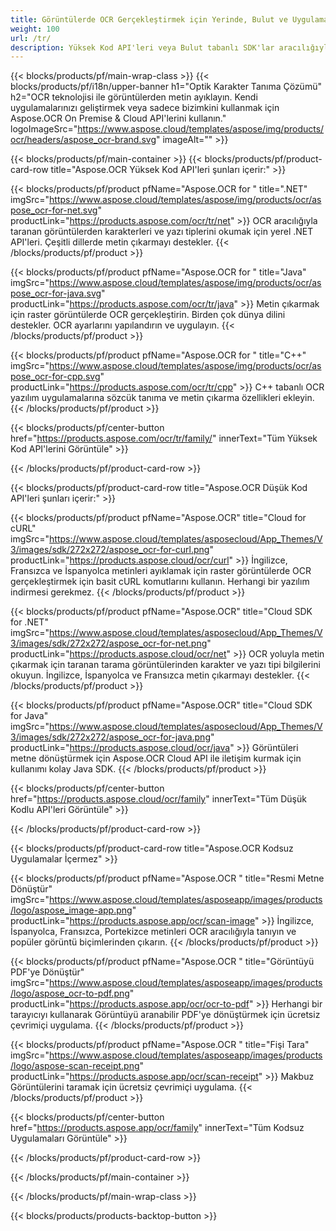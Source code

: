 ```yaml
---
title: Görüntülerde OCR Gerçekleştirmek için Yerinde, Bulut ve Uygulama Tabanlı Çözümler 
weight: 100
url: /tr/
description: Yüksek Kod API'leri veya Bulut tabanlı SDK'lar aracılığıyla Optik Karakter Tanıma (OCR) çözümleri oluşturun. Veya metin çıkarma için basit platformlar arası uygulamalarımızı kullanın.
---
```


{{< blocks/products/pf/main-wrap-class >}}
{{< blocks/products/pf/i18n/upper-banner h1="Optik Karakter Tanıma Çözümü" h2="OCR teknolojisi ile görüntülerden metin ayıklayın. Kendi uygulamalarınızı geliştirmek veya sadece bizimkini kullanmak için Aspose.OCR On Premise & Cloud API'lerini kullanın." logoImageSrc="https://www.aspose.cloud/templates/aspose/img/products/ocr/headers/aspose_ocr-brand.svg" imageAlt="" >}}

{{< blocks/products/pf/main-container >}}
{{< blocks/products/pf/product-card-row title="Aspose.OCR Yüksek Kod API'leri şunları içerir:" >}}

{{< blocks/products/pf/product pfName="Aspose.OCR for " title=".NET" imgSrc="https://www.aspose.cloud/templates/aspose/img/products/ocr/aspose_ocr-for-net.svg" productLink="https://products.aspose.com/ocr/tr/net" >}}
OCR aracılığıyla taranan görüntülerden karakterleri ve yazı tiplerini okumak için yerel .NET API'leri. Çeşitli dillerde metin çıkarmayı destekler.
{{< /blocks/products/pf/product >}}

{{< blocks/products/pf/product pfName="Aspose.OCR for " title="Java" imgSrc="https://www.aspose.cloud/templates/aspose/img/products/ocr/aspose_ocr-for-java.svg" productLink="https://products.aspose.com/ocr/tr/java" >}}
Metin çıkarmak için raster görüntülerde OCR gerçekleştirin. Birden çok dünya dilini destekler. OCR ayarlarını yapılandırın ve uygulayın.
{{< /blocks/products/pf/product >}}

{{< blocks/products/pf/product pfName="Aspose.OCR for " title="C++" imgSrc="https://www.aspose.cloud/templates/aspose/img/products/ocr/aspose_ocr-for-cpp.svg" productLink="https://products.aspose.com/ocr/tr/cpp" >}}
C++ tabanlı OCR yazılım uygulamalarına sözcük tanıma ve metin çıkarma özellikleri ekleyin.
{{< /blocks/products/pf/product >}}

{{< blocks/products/pf/center-button href="https://products.aspose.com/ocr/tr/family/" innerText="Tüm Yüksek Kod API'lerini Görüntüle" >}}

{{< /blocks/products/pf/product-card-row >}}

{{< blocks/products/pf/product-card-row title="Aspose.OCR Düşük Kod API'leri şunları içerir:" >}}

{{< blocks/products/pf/product pfName="Aspose.OCR" title="Cloud for cURL" imgSrc="https://www.aspose.cloud/templates/asposecloud/App_Themes/V3/images/sdk/272x272/aspose_ocr-for-curl.png" productLink="https://products.aspose.cloud/ocr/curl" >}}
İngilizce, Fransızca ve İspanyolca metinleri ayıklamak için raster görüntülerde OCR gerçekleştirmek için basit cURL komutlarını kullanın. Herhangi bir yazılım indirmesi gerekmez.
{{< /blocks/products/pf/product >}}

{{< blocks/products/pf/product pfName="Aspose.OCR" title="Cloud SDK for .NET" imgSrc="https://www.aspose.cloud/templates/asposecloud/App_Themes/V3/images/sdk/272x272/aspose_ocr-for-net.png" productLink="https://products.aspose.cloud/ocr/net" >}}
OCR yoluyla metin çıkarmak için taranan tarama görüntülerinden karakter ve yazı tipi bilgilerini okuyun. İngilizce, İspanyolca ve Fransızca metin çıkarmayı destekler.
{{< /blocks/products/pf/product >}}

{{< blocks/products/pf/product pfName="Aspose.OCR" title="Cloud SDK for Java" imgSrc="https://www.aspose.cloud/templates/asposecloud/App_Themes/V3/images/sdk/272x272/aspose_ocr-for-java.png" productLink="https://products.aspose.cloud/ocr/java" >}}
Görüntüleri metne dönüştürmek için Aspose.OCR Cloud API ile iletişim kurmak için kullanımı kolay Java SDK.
{{< /blocks/products/pf/product >}}

{{< blocks/products/pf/center-button href="https://products.aspose.cloud/ocr/family" innerText="Tüm Düşük Kodlu API'leri Görüntüle" >}}

{{< /blocks/products/pf/product-card-row >}}

{{< blocks/products/pf/product-card-row title="Aspose.OCR Kodsuz Uygulamalar İçermez" >}}

{{< blocks/products/pf/product pfName="Aspose.OCR " title="Resmi Metne Dönüştür" imgSrc="https://www.aspose.cloud/templates/asposeapp/images/products/logo/aspose_image-app.png" productLink="https://products.aspose.app/ocr/scan-image" >}}
İngilizce, İspanyolca, Fransızca, Portekizce metinleri OCR aracılığıyla tanıyın ve popüler görüntü biçimlerinden çıkarın.
{{< /blocks/products/pf/product >}}

{{< blocks/products/pf/product pfName="Aspose.OCR " title="Görüntüyü PDF'ye Dönüştür" imgSrc="https://www.aspose.cloud/templates/asposeapp/images/products/logo/aspose_ocr-to-pdf.png" productLink="https://products.aspose.app/ocr/ocr-to-pdf" >}}
Herhangi bir tarayıcıyı kullanarak Görüntüyü aranabilir PDF'ye dönüştürmek için ücretsiz çevrimiçi uygulama.
{{< /blocks/products/pf/product >}}

{{< blocks/products/pf/product pfName="Aspose.OCR " title="Fişi Tara" imgSrc="https://www.aspose.cloud/templates/asposeapp/images/products/logo/aspose-scan-receipt.png" productLink="https://products.aspose.app/ocr/scan-receipt" >}}
Makbuz Görüntülerini taramak için ücretsiz çevrimiçi uygulama.
{{< /blocks/products/pf/product >}}

{{< blocks/products/pf/center-button href="https://products.aspose.app/ocr/family" innerText="Tüm Kodsuz Uygulamaları Görüntüle" >}}

{{< /blocks/products/pf/product-card-row >}}

{{< /blocks/products/pf/main-container >}}


{{< /blocks/products/pf/main-wrap-class >}}

{{< blocks/products/products-backtop-button >}}